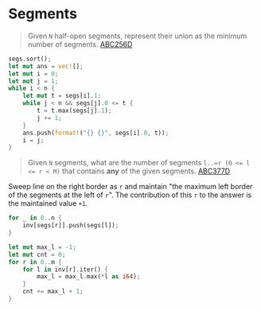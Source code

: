 # Segments

> Given `N` half-open segments, represent their union as the minimum number of segments. [ABC256D](https://atcoder.jp/contests/abc256/submissions/59194213)

```rust
segs.sort();
let mut ans = vec![];
let mut i = 0;
let mut j = 1;
while i < n {
    let mut t = segs[i].1;
    while j < n && segs[j].0 <= t {
        t = t.max(segs[j].1);
        j += 1;
    }
    ans.push(format!("{} {}", segs[i].0, t));
    i = j;
}
```

> Given `N` segments, what are the number of segments `l..=r (0 <= l <= r < M)` that contains **any** of the given segments. [ABC377D](https://atcoder.jp/contests/abc377/submissions/59177703)

Sweep line on the right border as `r` and maintain "the maximum left border of the segments at the left of `r`". The contribution of this `r` to the answer is the maintained value `+1`.

```rust
for _ in 0..n {
    inv[segs[r]].push(segs[l]);
}

let mut max_l = -1;
let mut cnt = 0;
for r in 0..m {
    for l in inv[r].iter() {
        max_l = max_l.max(*l as i64);
    }
    cnt += max_l + 1;
}
```